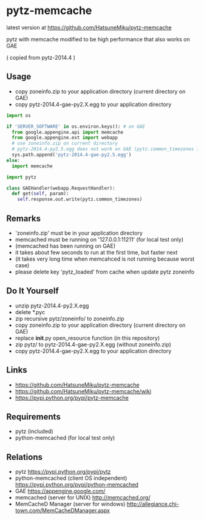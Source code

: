 pytz-memcache
=============

latest version at https://github.com/HatsuneMiku/pytz-memcache

pytz with memcache modified to be high performance that also works on GAE

( copied from pytz-2014.4 )


Usage
-----

 - copy zoneinfo.zip to your application directory (current directory on GAE)
 - copy pytz-2014.4-gae-py2.X.egg to your application directory


```python
import os

if 'SERVER_SOFTWARE' in os.environ.keys(): # on GAE
  from google.appengine.api import memcache
  from google.appengine.ext import webapp
  # use zoneinfo.zip on current directory
  # pytz-2014.4-py2.5.egg does not work on GAE (pytz.common_timezones is [])
  sys.path.append('pytz-2014.4-gae-py2.5.egg')
else:
  import memcache

import pytz

class GAEHandler(webapp.RequestHandler):
  def get(self, param):
    self.response.out.write(pytz.common_timezones)
```


Remarks
-------

 - 'zoneinfo.zip' must be in your application directory
 - memcached must be running on '127.0.0.1:11211' (for local test only)
 -   (memcached has been running on GAE)
 - it takes about few seconds to run at the first time, but faster next
 -   (it takes very long time when memcahced is not running because worst case)
 - please delete key 'pytz_loaded' from cache when update pytz zoneinfo


Do It Yourself
--------------

 - unzip pytz-2014.4-py2.X.egg
 - delete *.pyc
 - zip recursive pytz/zoneinfo/ to zoneinfo.zip
 - copy zoneinfo.zip to your application directory (current directory on GAE)
 - replace __init__.py open_resource function (in this repository)
 - zip pytz/ to pytz-2014.4-gae-py2.X.egg (without zoneinfo.zip)
 - copy pytz-2014.4-gae-py2.X.egg to your application directory


Links
-----

 - https://github.com/HatsuneMiku/pytz-memcache
 - https://github.com/HatsuneMiku/pytz-memcache/wiki
 - https://pypi.python.org/pypi/pytz-memcache


Requirements
------------

 - pytz (included)
 - python-memcached (for local test only)


Relations
---------

 - pytz https://pypi.python.org/pypi/pytz
 - python-memcached (client OS independent) https://pypi.python.org/pypi/python-memcached
 - GAE https://appengine.google.com/
 - memcached (server for UNIX) http://memcached.org/
 - MemCacheD Manager (server for windows) http://allegiance.chi-town.com/MemCacheDManager.aspx


